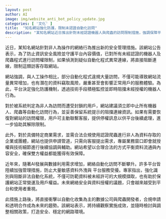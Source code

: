 ```yaml
---
layout: post
author: AI
image: img/website_anti_bot_policy_update.jpg
categories: [ '文化' ]
title:  "知名網站強化防護，限制未認證自動化訪問"
description: "某知名網站近日推出針對未經認證機器人與爬蟲的訪問限制措施，強調保障平台內容及用戶權益。未來自動化數據公司與開發者需合規申請，平台呼籲以合法方式平衡資料流通與內容安全，並持續檢討政策應對AI與資料利用快速變化。"
---
```

近日，某知名網站針對非人為操作的網絡行為推出新的安全管理措施。該網站公告表示，為了防止資訊安全風險並守護平台內容價值，已對所有未經認證的機器人及爬蟲程式進行訪問權限制，如果偵測到疑似自動化程式異常連線，將直接阻斷連線，限制這類訪客存取網站。

網站強調，與人工操作相比，部分自動化程式違規大量訪問，不僅可能導致網站流量異常增加，也有潛在的資料竊取風險，嚴重甚至會影響正常用戶的服務體驗。為此，平台決定強化防護機制，透過技術手段積極監控並即時阻擋未經授權的機器人行為。

對於被系統判定為非人為訪問而遭受封鎖的用戶，網站建議須立即中止所有機器人、爬蟲等自動化訪問行為，並妥善保留系統提示的阻擋連線資訊。如果有需要恢復對網站的訪問權限，用戶可主動聯繫客服，提供停權訊息以供平台後續處理，進一步協助其解除限制。

此外，對於具備特定商業需求，並需合法合規使用認證爬蟲進行非人為資料存取的企業或團體，網站也提供申請管道，只需向客服提出需求，專屬業務窗口即會就授權與技術細節進行後續協調與輔助。網站希望以合理合法的方式平衡資料流通與內容安全，確保雙方權益都能獲得有效保障。

近年來，隨著AI發展與數據利用需求增加，網絡自動化訪問不斷攀升。許多平台皆陸續加強管理措施，防止大量敏感資料外洩與 平台服務受擾。專家指出，強化識別與阻斷非法自動化系統，不僅可防範資料被未經許可的大規模擷取，也有助於保護網站正常營運及用戶權益。未來網絡安全與資料授權的議題，只會越來越受到平台和使用者重視。

此措施上路後，將直接衝擊以自動化收集為主的數據公司與爬蟲開發者，合規申請和透明合作成為未來的趨勢。該網站表示，將持續觀察實施成效，並隨時檢討與調整相關政策，打造安全、穩定的網路環境。